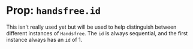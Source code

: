 # Prop: `handsfree.id`

This isn't really used yet but will be used to help distinguish between different instances of `Handsfree`. The `id` is always sequential, and the first instance always has an `id` of 1.